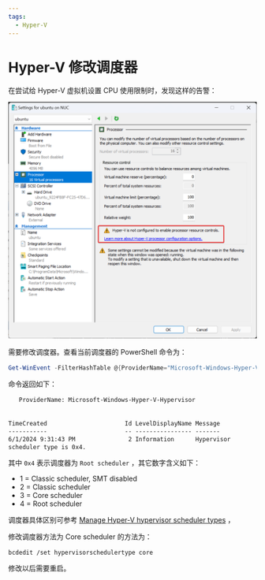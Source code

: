 ```yaml
---
tags:
  - Hyper-V
---
```


# Hyper-V 修改调度器

在尝试给 Hyper-V 虚拟机设置 CPU 使用限制时，发现这样的告警：

![](./images/hyper-v_1.png)

需要修改调度器。查看当前调度器的 PowerShell 命令为：

```powershell
Get-WinEvent -FilterHashTable @{ProviderName="Microsoft-Windows-Hyper-V-Hypervisor"; ID=2} -MaxEvents 1
```

命令返回如下：

```
   ProviderName: Microsoft-Windows-Hyper-V-Hypervisor


TimeCreated                      Id LevelDisplayName Message
-----------                      -- ---------------- -------
6/1/2024 9:31:43 PM               2 Information      Hypervisor scheduler type is 0x4.
```

其中 `0x4` 表示调度器为 `Root scheduler` ，其它数字含义如下：

- 1 = Classic scheduler, SMT disabled
- 2 = Classic scheduler
- 3 = Core scheduler
- 4 = Root scheduler

调度器具体区别可参考 [Manage Hyper-V hypervisor scheduler types](https://learn.microsoft.com/en-us/windows-server/virtualization/hyper-v/manage/manage-hyper-v-scheduler-types) ，

修改调度器方法为 Core scheduler 的方法为：

```
bcdedit /set hypervisorschedulertype core
```

修改以后需要重启。
